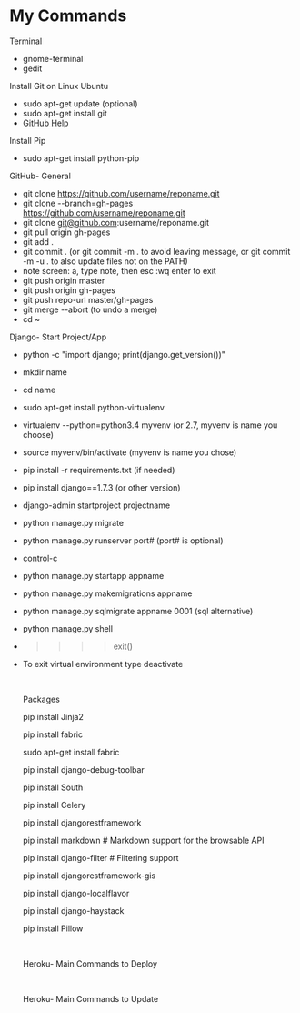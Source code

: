 # My Commands

Terminal
*   gnome-terminal
*   gedit

Install Git on Linux Ubuntu
*   sudo apt-get update (optional)
*   sudo apt-get install git
*   [GitHub Help](https://help.github.com/articles/set-up-git/#platform-linux)

Install Pip
*   sudo apt-get install python-pip

GitHub- General</p>
*   git clone https://github.com/username/reponame.git
*   git clone --branch=gh-pages https://github.com/username/reponame.git
*   git clone git@github.com:username/reponame.git
*   git pull origin gh-pages
*   git add .
*   git commit . (or git commit -m . to avoid leaving message, or git commit -m -u . to also update files not on the PATH)
*   note screen: a, type note, then esc :wq enter to exit
*   git push origin master
*   git push origin gh-pages
*   git push repo-url master/gh-pages
*   git merge --abort (to undo a merge)
*   cd ~                              

Django- Start Project/App
*   python -c "import django; print(django.get_version())"
*   mkdir name
*   cd name 
*   sudo apt-get install python-virtualenv
*   virtualenv --python=python3.4 myvenv (or 2.7, myvenv is name you choose)
*   source myvenv/bin/activate (myvenv is name you chose)
*   pip install -r requirements.txt (if needed)
*   pip install django==1.7.3 (or other version)                       
*   django-admin startproject projectname
*   python manage.py migrate
*   python manage.py runserver port# (port# is optional)
*   control-c
*   python manage.py startapp appname
*   python manage.py makemigrations appname
*   python manage.py sqlmigrate appname 0001 (sql alternative)
*   python manage.py shell
*   >>>> exit()
*   To exit virtual environment type deactivate                                

    <br><p>Packages</p>
    <p>pip install Jinja2</p>
    <p>pip install fabric</p>
    <p>sudo apt-get install fabric</p>
    <p>pip install django-debug-toolbar</p>
    <p>pip install South</p>
    <p>pip install Celery</p>
    <p>pip install djangorestframework</p>
    <p>pip install markdown # Markdown support for the browsable API</p>
    <p>pip install django-filter # Filtering support</p>
    <p>pip install djangorestframework-gis</p>
    <p>pip install django-localflavor</p>
    <p>pip install django-haystack</p>
    <p>pip install Pillow</p>    

    <br><p>Heroku- Main Commands to Deploy</p>
    <br><p>Heroku- Main Commands to Update</p>
